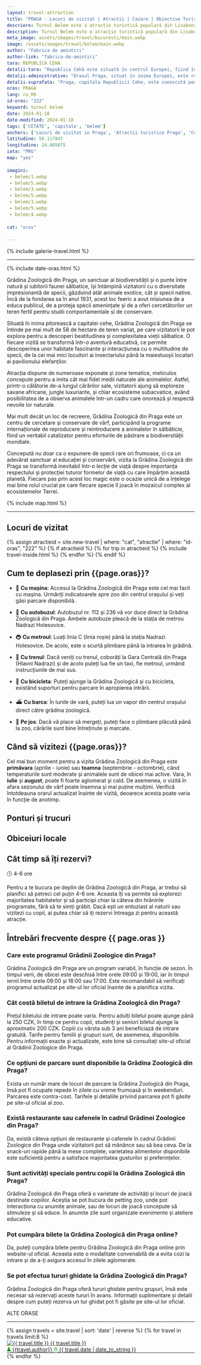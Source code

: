 ```yaml
---
layout: travel-attraction
title: "PRAGA - Locuri de vizitat | Atractii | Cazare | Obiective Turistice"
descriere: Turnul Belem este o atracție turistică populară din Lisabona și este vizitat anual de mii de turiști care admiră arhitectura sa impresionantă și istoria bogată. Vezi de ce ☝  
description: Turnul Belem este o atracție turistică populară din Lisabona și este vizitat anual de mii de turiști care admiră arhitectura sa impresionantă și istoria bogată. Vezi de ce ☝ 
meta_image: assets/images/travel/bucuresti/main.webp 
image: /assets/images/travel/belem/main.webp
author: "Fabrica de amintiri"
author-link: "fabrica-de-amintiri"
tara: REPUBLICA CEHA
detalii-tara: "Republica Cehă este situată în centrul Europei, fiind înconjurată de Germania la vest, Austria la sud, Slovacia la est și Polonia la nord.<br> Capitala sa, Praga, este cunoscută la nivel mondial pentru arhitectura impresionantă și istoria bogată.<br> Țara dispune de o economie puternică, cu un sector industrial diversificat și un sector de servicii în plină expansiune.<br> Republica Cehă are un patrimoniu cultural și istoric bogat, inclusiv numeroase situri care sunt incluse în Patrimoniul Mondial UNESCO.<br> Český Krumlov, Kutná Hora și Telč sunt doar câteva dintre orașele pitorești ale țării, care atrag vizitatori din toată lumea.<br> Peisajele naturale ale Republicii Cehe, inclusiv parcurile naționale și rezervațiile naturale, oferă numeroase oportunități pentru activități în aer liber.<br> Gastronomia cehă este renumită pentru diversitatea sa, incluzând feluri de mâncare tradiționale cum ar fi gulașul și dumplings-urile, acompagate de celebrul bere cehă.<br> Cu tradițiile sale culturale bogate, Republica Cehă găzduiește numeroase festivaluri și evenimente anuale, care reflectă zestrea sa culturală și artistică.<br> În concluzie, Republica Cehă este o destinație impresionantă, oferind un amestec unic de istorie, cultură și natură, ce atrage vizitatori din întreaga lume."
detalii-administrative: "Orasul Praga, situat în inima Europei, este recunoscut pentru frumusețea și bogăția istorică. **Este capitala și cel mai mare oraș al Republicii Cehe**.<br> Structura administrativă a Pragăi este organizată în diferite niveluri, având ca scop o gestionare eficientă și asigurarea serviciilor pentru cetățeni.<br>Principala diviziune constă în 22 de districte, numerotate de la Praga 1 la Praga 22. **Aceste districte operează autonom și au propriile consilii locale și primari**.<br> Districtele sunt grupate într-un total de 57 de cartiere, fiecare cu propria sa identitate și administrare locală.<br>Pe lângă această împărțire administrativă, Praga este de asemenea segmentată în zone cadastrale, care sunt adesea utilizate pentru scopuri imobiliare și înregistrarea oficială a terenurilor.<br>Importanța administrativă a Pragăi se extinde dincolo de gestionarea zilnică a serviciilor urbane. **Orașul este un centru politic, economic și cultural major în Republica Cehă**.<br>Administrația orașului Praga pune un accent deosebit pe conservarea patrimoniului său istoric și cultural. *Numeroase monumente istorice, inclusiv centrul orașului vechi, sunt protejate de UNESCO*.<br>În concluzie, organizarea administrativă a Pragăi este esențială pentru menținerea echilibrului între conservarea istorică și nevoile unei metropole moderne.<br> Această structură complexă asigură că Praga rămâne una dintre cele mai fascinante capitale europene, oferind o combinație unică de istorie, cultură și inovație."
detalii-suprafata: "Praga, capitala Republicii Cehe, este cunoscută pentru frumusețea sa arhitectonică și istorică. <br> Suprafața totală a orașului se extinde pe aproximativ 496 de kilometri pătrați. <br> Împărțită de râul Vltava, Praga oferă o combinație încântătoare de cartiere istorice și zone verzi. <br> Centrul istoric, inclus în patrimoniul mondial UNESCO, ocupă o parte semnificativă din această suprafață. <br> Orașul găzduiește diverse parcuri și grădini publice, adăugând la diversitatea peisajului său urban. <br> Cu toate acestea, Praga continuă să se dezvolte și să se extindă, echilibrând între păstrarea patrimoniului și modernizare. <br>"
oras: PRAGA
lang: ro_RO
id-oras: "222"
keyword: turnul belem
date: 2024-01-18
date-modified: 2024-01-18
tags: ['CETATE', 'capitale', 'belem']
anchors: ['Locuri de vizitat in Praga', 'Atractii turistice Praga', 'Cele mai frumoase obiective turistice in Praga','Ce poti sa vizitezi in Praga?','Totul despre Praga - cele mai frumoase locuri de vizitat']
latitudine: 50.117847
longitudine: 14.405875
iata: "PRG"
map: "yes"

imagini:
 - belem/1.webp
 - belem/5.webp
 - belem/3.webp
 - belem/5.webp
 - belem/1.webp
 - belem/5.webp
 - belem/4.webp

cat: "oras"

---
```


{% include galerie-travel.html %}

<hr class="hr-s1">

<div class="row">

{% include date-oras.html %}

<div class="col-8" markdown="1">

<span class="drop-caps">G</span>rădina Zoologică din Praga, un sanctuar al biodiversității și o punte între natură și iubitorii faunei sălbatice, își întâmpină vizitatorii cu o diversitate impresionantă de specii, găzduind atât animale exotice, cât și specii native. Încă de la fondarea sa în anul 1931, acest loc feeric a avut misiunea de a educa publicul, de a proteja specii amenințate și de a oferi cercetătorilor un teren fertil pentru studii comportamentale și de conservare.

Situată în inima pitorească a capitalei cehe, Grădina Zoologică din Praga se întinde pe mai mult de 58 de hectare de teren variat, pe care vizitatorii le pot explora pentru a descoperi beatitudinea și complexitatea vieții sălbatice. O fiecare vizită se transformă într-o aventură educativă, ce permite descoperirea unor habitate fascinante și interacțiunea cu o multitudine de specii, de la cei mai mici locuitori ai insectariului până la maiestuoșii locatari ai pavilionului elefanților.

Atracția dispune de numeroase exponate și zone tematice, meticulos concepute pentru a imita cât mai fidel medii naturale ale animalelor. Astfel, printr-o călătorie de-a lungul cărărilor sale, vizitatorii ajung să exploreze savane africane, jungle luxuriante, și chiar ecosisteme subacvatice, având posibilitatea de a observa animalele într-un cadru care onorează și respectă nevoile lor naturale.

Mai mult decât un loc de recreere, Grădina Zoologică din Praga este un centru de cercetare și conservare de vârf, participând la programe internaționale de reproducere și reintroducere a animalelor în sălbăticie, fiind un veritabil catalizator pentru eforturile de păstrare a biodiversității mondiale.

Concepută nu doar ca o expunere de specii rare ori frumoase, ci ca un adevărat sanctuar al educației și conservării, vizita la Grădina Zoologică din Praga se transformă inevitabil într-o lecție de viață despre importanța respectului și protecției tuturor formelor de viață cu care împărțim această planetă. Fiecare pas prin acest loc magic este o ocazie unică de a înțelege mai bine rolul crucial pe care fiecare specie îl joacă în mozaicul complex al ecosistemelor Terrei.

</div>
</div>

{% include map.html %}

<hr class="hr-s1">

<h2>Locuri de vizitat</h2>

<div class="row jt">
<div class="col-12 col-lg-8 locuri-holder" style="padding-left: 0;" markdown='1'>

<div class="items-holder">
{% assign atractieid = site.new-travel | where: "cat", "atractie" | where: "id-oras", "222" %}
{% if atractieid %}
  {% for trip in atractieid %}
    {% include travel-inside.html %}
  {% endfor %}
{% endif %}
</div>

## Cum te deplasezi prin {{page.oras}}?

- 🚗 **Cu mașina**: Accesul la Grădina Zoologică din Praga este cel mai facil cu mașina. Urmăriți indicatoarele spre zoo din centrul orașului și veți găsi parcare disponibilă.

- 🚌 **Cu autobuzul**: Autobuzul nr. 112 și 236 vă vor duce direct la Grădina Zoologică din Praga. Ambele autobuze pleacă de la stația de metrou Nadrazi Holesovice.

- 🚇 **Cu metroul**: Luați linia C (linia roșie) până la stația Nadrazi Holesovice. De acolo, este o scurtă plimbare până la intrarea în grădină.

- 🚂 **Cu trenul**: Dacă veniți cu trenul, coborâți la Gara Centrală din Praga (Hlavni Nadrazi) și de acolo puteți lua fie un taxi, fie metroul, urmând instrucțiunile de mai sus.

- 🚴 **Cu bicicleta**: Puteți ajunge la Grădina Zoologică și cu bicicleta, existând suporturi pentru parcare în apropierea intrării.

- ⛴️ **Cu barca**: În lunile de vară, puteți lua un vapor din centrul orașului direct către grădina zoologică.

- 🚶 **Pe jos**: Dacă vă place să mergeți, puteți face o plimbare plăcută până la zoo, cărările sunt bine întreținute și marcate.

## Când să vizitezi {{page.oras}}?

Cel mai bun moment pentru a vizita Grădina Zoologică din Praga este **primăvara** (aprilie - iunie) sau **toamna** (septembrie - octombrie), când temperaturile sunt moderate și animalele sunt de obicei mai active. Vara, în **iulie** și **august**, poate fi foarte aglomerat și cald. De asemenea, o vizită în afara sezonului de vârf poate însemna și mai puține mulțimi. Verifică întotdeauna orarul actualizat înainte de vizită, deoarece acesta poate varia în funcție de anotimp.


## Ponturi și trucuri


## Obiceiuri locale


## Cât timp să îți rezervi?

<span class="durata">🕓 4-6 ore</span>

Pentru a te bucura pe deplin de Grădina Zoologică din Praga, ar trebui să planifici să petreci cel puțin 4-6 ore. Aceasta îți va permite să explorezi majoritatea habitatelor și să participi chiar la câteva din hrănirile programate, fără să te simți grăbit. Dacă ești un entuziast al naturii sau vizitezi cu copii, ai putea chiar să iți rezervi întreaga zi pentru această atracție.

<div class="faq" markdown="1">

## Întrebări frecvente despre {{ page.oras }}

### Care este programul Grădinii Zoologice din Praga?
Grădina Zoologică din Praga are un program variabil, în funcție de sezon. În timpul verii, de obicei este deschisă între orele 09:00 și 19:00, iar în timpul iernii între orele 09:00 și 16:00 sau 17:00. Este recomandabil să verificați programul actualizat pe site-ul lor oficial înainte de a planifica vizita.

### Cât costă biletul de intrare la Grădina Zoologică din Praga?
Prețul biletului de intrare poate varia. Pentru adulți biletul poate ajunge până la 250 CZK, în timp ce pentru copii, studenți și seniori biletul ajunge la aproximativ 200 CZK. Copiii cu vârsta sub 3 ani beneficiază de intrare gratuită. Tarife pentru familii și grupuri sunt, de asemenea, disponibile. Pentru informații exacte și actualizate, este bine să consultați site-ul oficial al Grădinii Zoologice din Praga.

### Ce opțiuni de parcare sunt disponibile la Grădina Zoologică din Praga?
Exista un număr mare de locuri de parcare la Grădina Zoologică din Praga, însă pot fi ocupate repede în zilele cu vreme frumoasă și în weekenduri. Parcarea este contra-cost. Tarifele și detaliile privind parcarea pot fi găsite pe site-ul oficial al zoo.

### Există restaurante sau cafenele în cadrul Grădinei Zoologice din Praga?
Da, există câteva opțiuni de restaurante și cafenele în cadrul Grădinii Zoologice din Praga unde vizitatorii pot să mănânce sau să bea ceva. De la snack-uri rapide până la mese complete, varietatea alimentelor disponibile este suficientă pentru a satisface majoritatea gusturilor și preferințelor.

### Sunt activități speciale pentru copii la Grădina Zoologică din Praga?
Grădina Zoologică din Praga oferă o varietate de activități și locuri de joacă destinate copiilor. Aceștia se pot bucura de petting zoo, unde pot interacționa cu anumite animale, sau de locuri de joacă concepute să stimuleze și să educe. În anumite zile sunt organizate evenimente și ateliere educative.

### Pot cumpăra bilete la Grădina Zoologică din Praga online?
Da, puteți cumpăra bilete pentru Grădina Zoologică din Praga online prin website-ul oficial. Aceasta este o modalitate convenabilă de a evita cozi la intrare și de a-ți asigura accesul în zilele aglomerate.

### Se pot efectua tururi ghidate la Grădina Zoologică din Praga?
Grădina Zoologică din Praga oferă tururi ghidate pentru grupuri, însă este necesar să rezervați aceste tururi în avans. Informații suplimentare și detalii despre cum puteți rezerva un tur ghidat pot fi găsite pe site-ul lor oficial.

</div>
</div>


  <div class="col-lg-4 col-12 review-side" style="top: 15px;">
    <span class="title-section-sidebar">ALTE ORASE</span>
      <hr>
      {% assign travels = site.travel | sort: 'date' | reverse %}
      {% for travel in travels limit:8 %}
        <a href="{{ travel.url }}">
        <div class="small-post">
      <img class="small-post-image" alt="{{ travel.title }}" src="http://images.weserv.nl/?url={{ site.url }}{{ travel.image }}&h=41&output=jpg&q=65" width="79" height="41">
        {{ travel.title }}
        </div>
        <span class="small-post-meta"><img src="/assets/images/svg/author.svg" width="10.6" height="10.6" alt="totredus"> {{travel.author}} </span>
        <span class="small-post-meta"><img src="/assets/images/svg/calendar.svg" width="10.6" height="10.6" alt="totredus"> {{ travel.date | date_to_string }} </span>
        <hr style="border: 0; margin: 0;">
        </a>
      {% endfor %}
	 </div>

</div>
